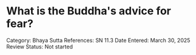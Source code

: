 # What is the Buddha's advice for fear?

Category: Bhaya
Sutta References: SN 11.3
Date Entered: March 30, 2025
Review Status: Not started